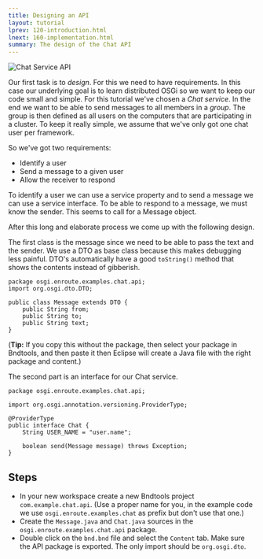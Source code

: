 ```yaml
---
title: Designing an API
layout: tutorial
lprev: 120-introduction.html
lnext: 160-implementation.html
summary: The design of the Chat API
---
```


![Chat Service API](/img/tutorial_rsa/overview-service.png)

Our first task is to _design_. For this we need to have requirements. In this case our underlying goal is to learn distributed OSGi so we want to keep our code small and simple. For this tutorial we've chosen a _Chat service_. In the end we want to be able to send messages to all members in a _group_. The group is then defined as all users on the computers that are participating in a cluster. To keep it really simple, we assume that we've only got one chat user per framework. 

So we've got two requirements:

* Identify a user
* Send a message to a given user
* Allow the receiver to respond

To identify a user we can use a service property and to send a message we can use a service interface. To be able to respond to a message, we must know the sender. This seems to call for a Message object. 

After this long and elaborate process we come up with the following design.

The first class is the message since we need to be able to pass the text and the sender. We use a DTO as base class because this makes debugging less painful. DTO's automatically have a good `toString()` method that shows the contents instead of gibberish.

	package osgi.enroute.examples.chat.api;
	import org.osgi.dto.DTO;
	
	public class Message extends DTO {
		public String from;
		public String to;
		public String text;
	}

(**Tip:** If you copy this without the package, then select your package in Bndtools, and then paste it then Eclipse will create a Java file with the right package and content.)

The second part is an interface for our Chat service. 

	package osgi.enroute.examples.chat.api;
	
	import org.osgi.annotation.versioning.ProviderType;
	
	@ProviderType
	public interface Chat {
		String USER_NAME = "user.name";
	
		boolean send(Message message) throws Exception;
	}

## Steps

* In your new workspace create a new Bndtools project `com.example.chat.api`. (Use a proper name for you, in the example code we use `osgi.enroute.examples.chat` as prefix but don't use that one.)
* Create the `Message.java` and `Chat.java` sources in the `osgi.enroute.examples.chat.api` package.
* Double click on the `bnd.bnd` file and select the `Content` tab. Make sure the API package is exported. The only import should be `org.osgi.dto`.
 

 





